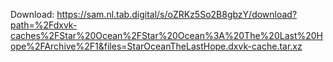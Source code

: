 Download: https://sam.nl.tab.digital/s/oZRKz5So2B8gbzY/download?path=%2Fdxvk-caches%2FStar%20Ocean%2FStar%20Ocean%3A%20The%20Last%20Hope%2FArchive%2F1&files=StarOceanTheLastHope.dxvk-cache.tar.xz

